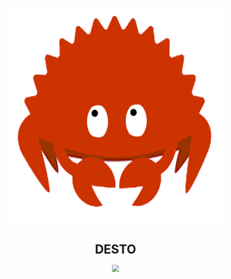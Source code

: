 <img class="image" align="center" width="1024px" src="rustplayground2.png" alt="Crap" />

<h1 align="center">DESTO</h1>

<div class="statics" id="statics">
   <p align="center">
   <img src="https://github-readme-stats.vercel.app/api?username=desto2000&theme=dark&show_icons=true"></img>
   </p>
</div>
